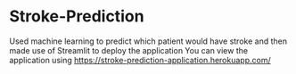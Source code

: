# Stroke-Prediction
Used machine learning to predict which patient would have stroke and then made use of Streamlit to deploy the application
You can view the application using https://stroke-prediction-application.herokuapp.com/
